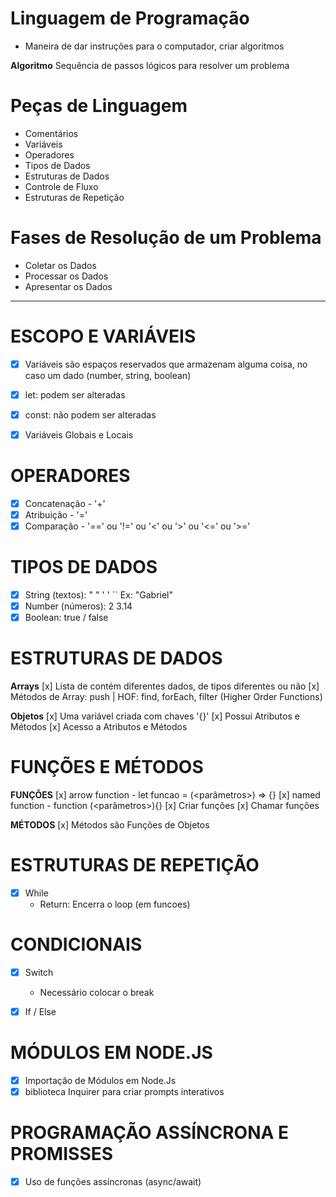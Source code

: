 # Linguagem de Programação

- Maneira de dar instruções para o computador, criar algoritmos

 **Algoritmo** Sequência de passos lógicos para resolver um problema

# Peças de Linguagem

- Comentários
- Variáveis
- Operadores
- Tipos de Dados
- Estruturas de Dados
- Controle de Fluxo
- Estruturas de Repetição

# Fases de Resolução de um Problema

- Coletar os Dados
- Processar os Dados
- Apresentar os Dados

__________________________________________________________________________________________________________________________________________________________________________

# ESCOPO E VARIÁVEIS

- [x] Variáveis são espaços reservados que armazenam alguma coisa, no caso um dado (number, string, boolean)

- [x] let: podem ser alteradas
- [x] const: não podem ser alteradas

- [x] Variáveis Globais e Locais

# OPERADORES

- [x] Concatenação - '+'
- [x] Atribuição - '='
- [x] Comparação - '==' ou '!=' ou '<' ou '>' ou '<=' ou '>='

# TIPOS DE DADOS

- [x] String (textos): " " ' ' `` Ex: "Gabriel"  
- [x] Number (números): 2 3.14
- [x] Boolean: true / false

# ESTRUTURAS DE DADOS   

**Arrays** [x] Lista de contém diferentes dados, de tipos diferentes ou não
           [x] Métodos de Array: push | HOF: find, forEach, filter (Higher Order Functions)

**Objetos** [x] Uma variável criada com chaves '{}' 
            [x] Possui Atributos e Métodos
            [x] Acesso a Atributos e Métodos

# FUNÇÕES E MÉTODOS

   **FUNÇÕES**
    [x] arrow function - let funcao = (<parâmetros>) => {<comandos>} 
    [x] named function - function <nomeFuncao>(<parâmetros>){<comandos>}
    [x] Criar funções
    [x] Chamar funções

   **MÉTODOS**
    [x] Métodos são Funções de Objetos


# ESTRUTURAS DE REPETIÇÃO

- [x] While
    - Return: Encerra o loop (em funcoes)

# CONDICIONAIS

- [x] Switch
    - Necessário colocar o break

- [x] If / Else

# MÓDULOS EM NODE.JS

- [x] Importação de Módulos em Node.Js
- [x] biblioteca Inquirer para criar prompts interativos

# PROGRAMAÇÃO ASSÍNCRONA E PROMISSES

- [x] Uso de funções assíncronas (async/await)